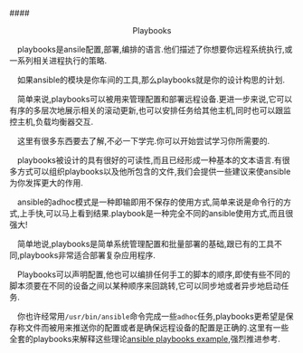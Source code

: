 ####<p align=center>Playbooks</p>

&emsp;playbooks是ansile配置,部署,编排的语言.他们描述了你想要你远程系统执行,或一系列相关进程执行的策略.

&emsp;如果ansible的模块是你车间的工具,那么playbooks就是你的设计构思的计划.

&emsp;简单来说,playbooks可以被用来管理配置和部署远程设备.更进一步来说,它可以有序的多层次地展示相关的滚动更新,也可以安排任务给其他主机,同时也可以跟监控主机,负载均衡器交互.

&emsp;这里有很多东西要去了解,不必一下学完.你可以开始尝试学习你所需要的.

&emsp;playbooks被设计的具有很好的可读性,而且已经形成一种基本的文本语言.有很多方式可以组织playbooks以及他所包含的文件,我们会提供一些建议来使ansible为你发挥更大的作用.

&emsp;ansible的adhoc模式是一种即输即用不保存的使用方式,简单来说是命令行的方式,上手快,可以马上看到结果.playbook是一种完全不同的ansible使用方式,而且很强大!

&emsp;简单地说,playbooks是简单系统管理配置和批量部署的基础,跟已有的工具不同,playbooks非常适合部署复杂应用程序.

&emsp;Playbooks可以声明配置,他也可以编排任何手工的脚本的顺序,即使有些不同的脚本须要在不同的设备之间以某种顺序来回跳转,它可以同步地或者异步地启动任务.

&emsp;你也许经常用`/usr/bin/ansible`命令完成一些`adhoc`任务,playbooks更希望是保存称文件而被用来推送你的配置或者是确保远程设备的配置是正确的.这里有一些全套的playbooks来解释这些理论[ansible playbooks example]('https://github.com/ansible/ansible-examples'),强烈推进参考.
